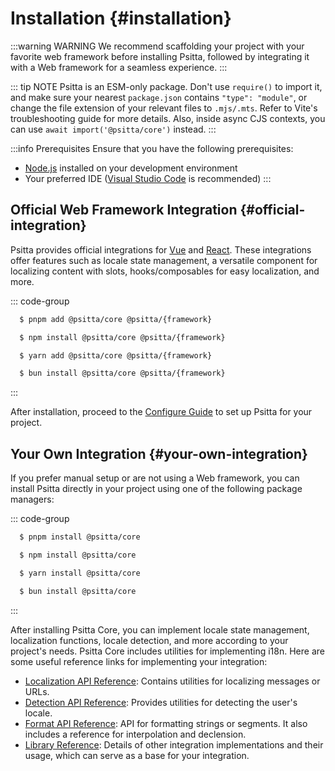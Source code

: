 # Installation {#installation}

:::warning WARNING
We recommend scaffolding your project with your favorite web framework before installing Psitta, followed by integrating it with a Web framework for a seamless experience.
:::

::: tip NOTE
Psitta is an ESM-only package. Don't use `require()` to import it, and make sure your nearest `package.json` contains `"type": "module"`, or change the file extension of your relevant files to `.mjs/.mts`. Refer to Vite's troubleshooting guide for more details. Also, inside async CJS contexts, you can use `await import('@psitta/core')` instead.
:::

:::info Prerequisites
Ensure that you have the following prerequisites:

- [Node.js](https://nodejs.org/en/download/) installed on your development environment
- Your preferred IDE ([Visual Studio Code](https://code.visualstudio.com/) is recommended)
:::

## Official Web Framework Integration {#official-integration}

Psitta provides official integrations for [Vue](https://vuejs.org) and [React](https://react.dev). These integrations offer features such as locale state management, a versatile component for localizing content with slots, hooks/composables for easy localization, and more.

::: code-group

```sh [pnpm]
  $ pnpm add @psitta/core @psitta/{framework}
```

```sh [npm]
  $ npm install @psitta/core @psitta/{framework}
```

```sh [yarn]
  $ yarn add @psitta/core @psitta/{framework}
```

```sh [bun]
  $ bun install @psitta/core @psitta/{framework}
```

:::

After installation, proceed to the [Configure Guide](/core/guide/configuration) to set up Psitta for your project.

## Your Own Integration <Badge type="danger" text="advanced" /> {#your-own-integration}

If you prefer manual setup or are not using a Web framework, you can install Psitta directly in your project using one of the following package managers:

::: code-group

```sh [pnpm]
  $ pnpm install @psitta/core
```

```sh [npm]
  $ npm install @psitta/core
```

```sh [yarn]
  $ yarn install @psitta/core
```

```sh [bun]
  $ bun install @psitta/core
```

:::

After installing Psitta Core, you can implement locale state management, localization functions, locale detection, and more according to your project's needs. Psitta Core includes utilities for implementing i18n. Here are some useful reference links for implementing your integration:

- [Localization API Reference](/core/reference/localization): Contains utilities for localizing messages or URLs.
- [Detection API Reference](/core/reference/detection): Provides utilities for detecting the user's locale.
- [Format API Reference](/core/reference/format): API for formatting strings or segments. It also includes a reference for interpolation and declension.
- [Library Reference](/core/reference/library): Details of other integration implementations and their usage, which can serve as a base for your integration.

